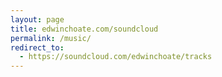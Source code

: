 ```yaml
---
layout: page
title: edwinchoate.com/soundcloud
permalink: /music/
redirect_to:
  - https://soundcloud.com/edwinchoate/tracks
---
```


